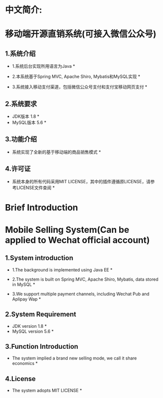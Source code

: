 # 中文简介: 

# 移动端开源直销系统(可接入微信公众号)

## 1.系统介绍

* 1.系统后台实现所用语言为Java *

* 2.本系统基于Spring MVC, Apache Shiro, Mybatis和MySQL实现 *

* 3.系统接入移动支付渠道，包括微信公众号支付和支付宝移动网页支付 *

## 2.系统要求

* JDK版本 1.8 *
* MySQL版本 5.6 *

## 3.功能介绍

* 系统实现了全新的基于移动端的商品销售模式 *

## 4.许可证

* 系统本身的所有代码采用MIT LICENSE，其中的插件遵循原LICENSE，请参考LICENSE文件查阅 *

# Brief Introduction

# Mobile Selling System(Can be applied to Wechat official account)

## 1.System introduction

* 1.The background is implemented using Java EE *

* 2.The system is built on Spring MVC, Apache Shiro, Mybatis, data stored in MySQL *

* 3.We support multiple payment channels, including Wechat Pub and Aplipay Wap *

## 2.System Requirement

* JDK version 1.8 *
* MySQL version 5.6 *

## 3.Function Introduction
* The system implied a brand new selling mode, we call it share economics * 

## 4.License
* The system adopts MIT LICENSE *

